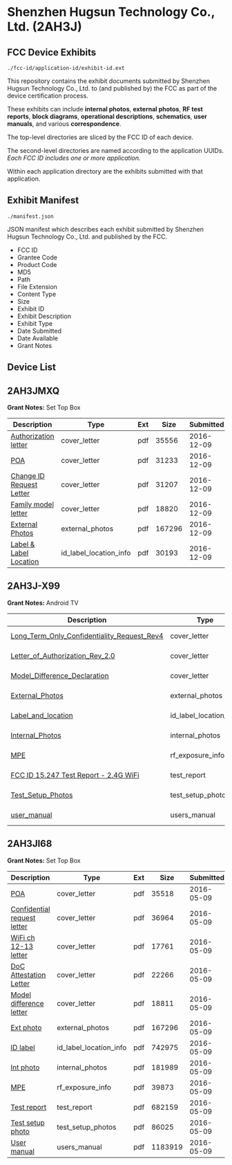 # Shenzhen Hugsun Technology Co., Ltd. (2AH3J)
## FCC Device Exhibits

```
./fcc-id/application-id/exhibit-id.ext
```

This repository contains the exhibit documents submitted by Shenzhen Hugsun Technology Co., Ltd. to (and published by) the FCC as part of the device certification process.

These exhibits can include **internal photos**, **external photos**, **RF test reports**, **block diagrams**, **operational descriptions**, **schematics**, **user manuals**, and various **correspondence**.

The top-level directories are sliced by the FCC ID of each device.

The second-level directories are named according to the application UUIDs. *Each FCC ID includes one or more application.*

Within each application directory are the exhibits submitted with that application. 

## Exhibit Manifest

```
./manifest.json
```

JSON manifest which describes each exhibit submitted by Shenzhen Hugsun Technology Co., Ltd. and published by the FCC.

- FCC ID
- Grantee Code
- Product Code
- MD5
- Path
- File Extension
- Content Type
- Size
- Exhibit ID
- Exhibit Description
- Exhibit Type
- Date Submitted
- Date Available
- Grant Notes

## Device List
## 2AH3JMXQ
**Grant Notes:** Set Top Box

| Description | Type | Ext | Size | Submitted | Available |
| ----------- | ---- | --- | ---- | --------- | --------- |
| [Authorization letter](2AH3JMXQ/ac91a9ca3fc685f9f7e4db6a30884ba0/3222882.pdf) | cover_letter | pdf | 35556 | 2016-12-09 | 2016-12-11 |
| [POA](2AH3JMXQ/ac91a9ca3fc685f9f7e4db6a30884ba0/3222883.pdf) | cover_letter | pdf | 31233 | 2016-12-09 | 2016-12-11 |
| [Change ID Request Letter](2AH3JMXQ/ac91a9ca3fc685f9f7e4db6a30884ba0/3222884.pdf) | cover_letter | pdf | 31207 | 2016-12-09 | 2016-12-11 |
| [Family model letter](2AH3JMXQ/ac91a9ca3fc685f9f7e4db6a30884ba0/3222886.pdf) | cover_letter | pdf | 18820 | 2016-12-09 | 2016-12-11 |
| [External Photos](2AH3JMXQ/ac91a9ca3fc685f9f7e4db6a30884ba0/2982754.pdf) | external_photos | pdf | 167296 | 2016-12-09 | 2016-12-11 |
| [Label & Label Location](2AH3JMXQ/ac91a9ca3fc685f9f7e4db6a30884ba0/3222888.pdf) | id_label_location_info | pdf | 30193 | 2016-12-09 | 2016-12-11 |
## 2AH3J-X99
**Grant Notes:** Android TV

| Description | Type | Ext | Size | Submitted | Available |
| ----------- | ---- | --- | ---- | --------- | --------- |
| [Long_Term_Only_Confidentiality_Request_Rev4](2AH3J-X99/5d78ea6bdf2ffe24342cf8829f1ed37b/3957418.pdf) | cover_letter | pdf | 12302 | 2018-08-09 | 2018-08-09 |
| [Letter_of_Authorization_Rev_2.0](2AH3J-X99/5d78ea6bdf2ffe24342cf8829f1ed37b/3957420.pdf) | cover_letter | pdf | 33479 | 2018-08-09 | 2018-08-09 |
| [Model_Difference_Declaration](2AH3J-X99/5d78ea6bdf2ffe24342cf8829f1ed37b/3957421.pdf) | cover_letter | pdf | 2050800 | 2018-08-09 | 2018-08-09 |
| [External_Photos](2AH3J-X99/5d78ea6bdf2ffe24342cf8829f1ed37b/3957414.pdf) | external_photos | pdf | 814216 | 2018-08-09 | 2018-08-09 |
| [Label_and_location](2AH3J-X99/5d78ea6bdf2ffe24342cf8829f1ed37b/3957419.pdf) | id_label_location_info | pdf | 381317 | 2018-08-09 | 2018-08-09 |
| [Internal_Photos](2AH3J-X99/5d78ea6bdf2ffe24342cf8829f1ed37b/3957415.pdf) | internal_photos | pdf | 723250 | 2018-08-09 | 2018-08-09 |
| [MPE](2AH3J-X99/5d78ea6bdf2ffe24342cf8829f1ed37b/3957422.pdf) | rf_exposure_info | pdf | 40709 | 2018-08-09 | 2018-08-09 |
| [FCC ID 15.247 Test Report - 2.4G WiFi](2AH3J-X99/5d78ea6bdf2ffe24342cf8829f1ed37b/3957417.pdf) | test_report | pdf | 5788031 | 2018-08-09 | 2018-08-09 |
| [Test_Setup_Photos](2AH3J-X99/5d78ea6bdf2ffe24342cf8829f1ed37b/3957413.pdf) | test_setup_photos | pdf | 195165 | 2018-08-09 | 2018-08-09 |
| [user_manual](2AH3J-X99/5d78ea6bdf2ffe24342cf8829f1ed37b/3957416.pdf) | users_manual | pdf | 2595113 | 2018-08-09 | 2018-08-09 |
## 2AH3JI68
**Grant Notes:** Set Top Box

| Description | Type | Ext | Size | Submitted | Available |
| ----------- | ---- | --- | ---- | --------- | --------- |
| [POA](2AH3JI68/2241d489090502d5bdbddb01c38beb22/2982746.pdf) | cover_letter | pdf | 35518 | 2016-05-09 | 2016-05-09 |
| [Confidential request letter](2AH3JI68/2241d489090502d5bdbddb01c38beb22/2982747.pdf) | cover_letter | pdf | 36964 | 2016-05-09 | 2016-05-09 |
| [WiFi ch 12-13 letter](2AH3JI68/2241d489090502d5bdbddb01c38beb22/2982748.pdf) | cover_letter | pdf | 17761 | 2016-05-09 | 2016-05-09 |
| [DoC Attestation Letter](2AH3JI68/2241d489090502d5bdbddb01c38beb22/2982749.pdf) | cover_letter | pdf | 22266 | 2016-05-09 | 2016-05-09 |
| [Model difference letter](2AH3JI68/2241d489090502d5bdbddb01c38beb22/2982750.pdf) | cover_letter | pdf | 18811 | 2016-05-09 | 2016-05-09 |
| [Ext photo](2AH3JI68/2241d489090502d5bdbddb01c38beb22/2982754.pdf) | external_photos | pdf | 167296 | 2016-05-09 | 2016-05-09 |
| [ID label](2AH3JI68/2241d489090502d5bdbddb01c38beb22/2982756.pdf) | id_label_location_info | pdf | 742975 | 2016-05-09 | 2016-05-09 |
| [Int photo](2AH3JI68/2241d489090502d5bdbddb01c38beb22/2982755.pdf) | internal_photos | pdf | 181989 | 2016-05-09 | 2016-05-09 |
| [MPE](2AH3JI68/2241d489090502d5bdbddb01c38beb22/2982751.pdf) | rf_exposure_info | pdf | 39873 | 2016-05-09 | 2016-05-09 |
| [Test report](2AH3JI68/2241d489090502d5bdbddb01c38beb22/2982752.pdf) | test_report | pdf | 682159 | 2016-05-09 | 2016-05-09 |
| [Test setup photo](2AH3JI68/2241d489090502d5bdbddb01c38beb22/2982753.pdf) | test_setup_photos | pdf | 86025 | 2016-05-09 | 2016-05-09 |
| [User manual](2AH3JI68/2241d489090502d5bdbddb01c38beb22/2982757.pdf) | users_manual | pdf | 1183919 | 2016-05-09 | 2016-05-09 |
